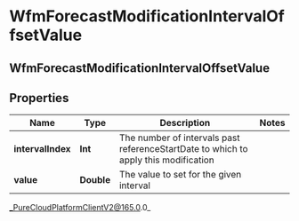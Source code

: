 # WfmForecastModificationIntervalOffsetValue

## WfmForecastModificationIntervalOffsetValue

## Properties

|Name | Type | Description | Notes|
|------------ | ------------- | ------------- | -------------|
| **intervalIndex** | **Int** | The number of intervals past referenceStartDate to which to apply this modification | |
| **value** | **Double** | The value to set for the given interval | |



_PureCloudPlatformClientV2@165.0.0_
